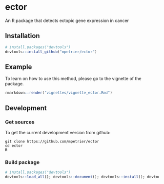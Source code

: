 # ector
An R package that detects ectopic gene expression in cancer


## Installation

```R
# install.packages("devtools")
devtools::install_github("mpetrier/ector")
```

## Example

To learn on how to use this method, please go to the vignette of the package.

```R
rmarkdown::render("vignettes/vignette_ector.Rmd")
```


## Development

### Get sources

To get the current development version from github:

```
git clone https://github.com/mpetrier/ector
cd ector
R
```


### Build package

```R
# install.packages("devtools")
devtools::load_all(); devtools::document(); devtools::install(); devtools::check()
```
